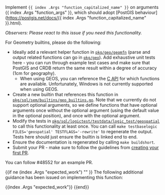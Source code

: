 Implement `{{ index .Args "function_capitalized_name" }}` on arguments {{ index .Args "function_args" }}, which should adopt [PostGIS behaviour](https://postgis.net/docs/{{ index .Args "function_capitalized_name" }}.html).

_Observers: Please react to this issue if you need this functionality._

For Geometry builtins, please do the following:
* Ideally add a relevant helper function in [`pkg/geo/geomfn`](https://github.com/cockroachdb/cockroach/tree/master/pkg/geo/geomfn) (parse and output related functions can go in [`pkg/geo`](https://github.com/cockroachdb/cockroach/tree/master/pkg/geo)). Add exhaustive unit tests here - you can run through example test cases and make sure that PostGIS and CRDB return the same result within a degree of accuracy (1cm for geography).
  * When using GEOS, you can reference the [C API](https://github.com/libgeos/geos/blob/master/capi/geos_c.h.in) for which functions are available. Unfortunately, Windows is not currently supported when using GEOS.
* Create a new builtin that references this function in [`pkg/sql/sem/builtins/geo_builtins.go`](https://github.com/cockroachdb/cockroach/blob/master/pkg/sql/sem/builtins/geo_builtins.go). Note that we currently do not support optional arguments, so we define functions that have optional arguments once without the optional argument (using the default value in the optional position), and once with the optional argument.
* Modify the tests in [`pkg/sql/logictest/testdata/logic_test/geospatial`](https://github.com/cockroachdb/cockroach/blob/master/pkg/sql/logictest/testdata/logic_test/geospatial) to call this functionality at least once. You can call `make testbaselogic FILES='geospatial' TESTFLAGS='-rewrite'` to regenerate the output. Tests here should just ensure the builtin is linked end to end.
* Ensure the documentation is regenerated by calling `make buildshort`.
* Submit your PR - make sure to follow the guidelines from [creating your first PR](https://wiki.crdb.io/wiki/spaces/CRDB/pages/181633464/Your+first+CockroachDB+PR]).

You can follow #48552 for an example PR.

{{if ne (index .Args "expected_work") "" }}
The following additional guidance has been issued on implementing this function:

{{index .Args "expected_work"}}
{{end}}

